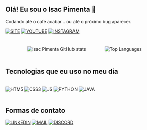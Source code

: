 ## Olá! Eu sou o Isac Pimenta 🙂  
Codando até o café acabar… ou até o próximo bug aparecer.

[![SITE](https://img.shields.io/badge/website-000000?style=for-the-badge&logo=About.me&logoColor=white)](https://isacpimenta.github.io/###)
[![YOUTUBE](https://img.shields.io/badge/YouTube-FF0000?style=for-the-badge&logo=youtube&logoColor=white)](https://www.youtube.com/@DETONADOS_)
[![INSTAGRAM](https://img.shields.io/badge/Instagram-E4405F?style=for-the-badge&logo=instagram&logoColor=white)](https://www.instagram.com/its_iscpimenta/)

<div style="display: flex; margin: 20px; padding: 20px; align-items: center; justify-content: space-around;">
    <img src="https://github-readme-stats.vercel.app/api?username=isacpimenta&show_icons=true&theme=gruvbox" alt="Isac Pimenta GitHub stats" />
    <img src="https://github-readme-stats.vercel.app/api/top-langs/?username=isacpimenta" alt="Top Languages" />
</div>

## Tecnologias que eu uso no meu dia

<div style="display: inline_block"><br/>
    <img alt="HTM5" align="center" src="https://img.shields.io/badge/HTML5-E34F26?style=for-the-badge&logo=html5&logoColor=white">
    <img alt="CSS3" align="center" src="https://img.shields.io/badge/CSS3-1572B6?style=for-the-badge&logo=css3&logoColor=white">
    <img alt="JS" align="center" src="https://img.shields.io/badge/JavaScript-F7DF1E?style=for-the-badge&logo=javascript&logoColor=black">
    <img alt="PYTHON" align="center" src="https://img.shields.io/badge/Python-14354C?style=for-the-badge&logo=python&logoColor=white">
    <img alt="JAVA" align="center" src="https://img.shields.io/badge/Java-ED8B00?style=for-the-badge&logo=openjdk&logoColor=white">
</div>
<br>

## Formas de contato
[![LINKEDIN](https://img.shields.io/badge/LinkedIn-0077B5?style=for-the-badge&logo=linkedin&logoColor=white)](https://br.linkedin.com/in/isacpimenta?trk=people_directory)
[![MAIL](https://img.shields.io/badge/Gmail-D14836?style=for-the-badge&logo=gmail&logoColor=white)](https://mail.google.com/mail/u/0/?ogbl#inbox?compose=DmwnWrRmTgRMLmpvQRmxQkBsKGMFsSrXSkPsfCJhwPgFWdRfSwFqhWHgclmzQDqDHnzBMRcChtjL)
[![DISCORD](https://img.shields.io/badge/Discord-7289DA?style=for-the-badge&logo=discord&logoColor=white)](https://discord.gg/SrfcGDUd)
